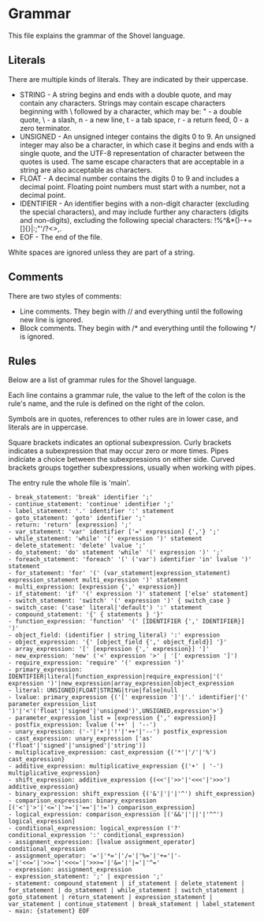 # Grammar
This file explains the grammar of the Shovel language.

## Literals
There are multiple kinds of literals. They are indicated by their uppercase.

- STRING - A string begins and ends with a double quote, and may contain any characters. Strings may contain escape characters beginning with \ followed by a character, which may be: " - a double quote, \ - a slash, n - a new line, t - a tab space, r - a return feed, 0 - a zero terminator.
- UNSIGNED - An unsigned integer contains the digits 0 to 9. An unsigned integer may also be a character, in which case it begins and ends with a single quote, and the UTF-8 representation of character between the quotes is used. The same escape characters that are acceptable in a string are also acceptable as characters.
- FLOAT - A decimal number contains the digits 0 to 9 and includes a decimal point. Floating point numbers must start with a number, not a decimal point.
- IDENTIFIER - An identifier begins with a non-digit character (excluding the special characters), and may include further any characters (digits and non-digits), excluding the following special characters: !%^&*()-+=[]{}|\:;"'/?<>,.
- EOF - The end of the file.

White spaces are ignored unless they are part of a string.

## Comments
There are two styles of comments:
- Line comments. They begin with // and everything until the following new line is ignored.
- Block comments. They begin with /* and everything until the following */ is ignored.

## Rules
Below are a list of grammar rules for the Shovel language.

Each line contains a grammar rule, the value to the left of the colon is the rule's name, and the rule is defined on the right of the colon.

Symbols are in quotes, references to other rules are in lower case, and literals are in uppercase.

Square brackets indicates an optional subexpression.
Curly brackets indicates a subexpression that may occur zero or more times.
Pipes indiciate a choice between the subexpressions on either side.
Curved brackets groups together subexpressions, usually when working with pipes.

The entry rule the whole file is 'main'.

````
- break_statement: 'break' identifier ';'
- continue_statement: 'continue' identifier ';'
- label_statement: '.' identifier ':' statement
- goto_statement: 'goto' identifier ';'
- return: 'return' [expression] ';'
- var_statement: 'var' identifier ['=' expression] {','} ';'
- while_statement: 'while' '(' expression ')' statement
- delete_statement: 'delete' lvalue ';'
- do_statement: 'do' statement 'while' '(' expression ')' ';'
- foreach_statement: 'foreach' '(' ('var') identifier 'in' lvalue ')' statement
- for_statement: 'for' '(' (var_statement|expression_statement) expression_statement multi_expression ')' statement
- multi_expression: [expression {',' expression}]
- if_statement: 'if' '(' expression ')' statement ['else' statement]
- switch_statement: 'switch' '(' expression ')' { switch_case }
- switch_case: ('case' literal|'default') ':' statement
- compound_statement: '{' { statements } '}'
- function_expression: 'function' '(' [IDENTIFIER {',' IDENTIFIER}] ')'
- object_field: (identifier | string_literal) ':' expression
- object_expression: '{' [object_field {',' object_field}] '}'
- array_expression: '[' [expression {',' expression}] ']'
- new_expression: 'new' ('<' expression '>' | '[' expression ']')
- require_expression: 'require' '(' expression ')'
- primary_expression: IDENTIFIER|literal|function_expression|require_expression|'(' expression ')'|new_expression|array_expression|object_expression
- literal: UNSIGNED|FLOAT|STRING|true|false|null
- lvalue: primary_expression {('[' expression ']'|'.' identifier|'(' parameter_expression_list ')'|'<'('float'|'signed'|'unsigned')',UNSIGNED,expression'>'}
- parameter_expression_list = [expression {',' expression}]
- postfix_expression: lvalue ('++' | '--')
- unary_expression: ('-'|'+'|'!'|'++'|'--') postfix_expression
- cast_expression: unary_expression ['as' ('float'|'signed'|'unsigned'|'string')]
- multiplicative_expression: cast_expression {('*'|'/'|'%') cast_expression}
- additive_expression: multiplicative_expression {('+' | '-') multiplicative_expression}
- shift_expression: additive_expression {(<<'|'>>'|'<<<'|'>>>') additive_expression}
- binary_expression: shift_expression {('&'|'|'|'^') shift_expression}
- comparison_expression: binary_expression [('<'|'>'|'<='|'>='|'=='|'!=') comparison_expression]
- logical_expression: comparison_expression [('&&'|'||'|'^^') logical_expression]
- conditional_expression: logical_expression ('?' conditional_expression ':' conditional_expression)
- assignment_expression: [lvalue assignment_operator] conditional_expression
- assignment_operator: '='|'*='|'/='|'%='|'+='|'-='|'<<='|'>>='|'<<<='|'>>>='|'&='|'|='|'^='
- expression: assignment_expression
- expression_statement: ';' | expression ';'
- statement: compound_statement | if_statement | delete_statement | for_statement | do_statement | while_statement | switch_statement | goto_statement | return_statement | expression_statement | var_statement | continue_statement | break_statement | label_statement
- main: {statement} EOF
````
